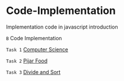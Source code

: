 # Code-Implementation

Implementation code in javascript introduction

`B` Code Implementation

`Task 1` [Computer Science](Task%201%20Computer%20Science)

`Task 2` [Pijar Food](Task%202%20Pijar%20Food)

`Task 3` [Divide and Sort](Task%203%20Divide%20and%20Sort)
